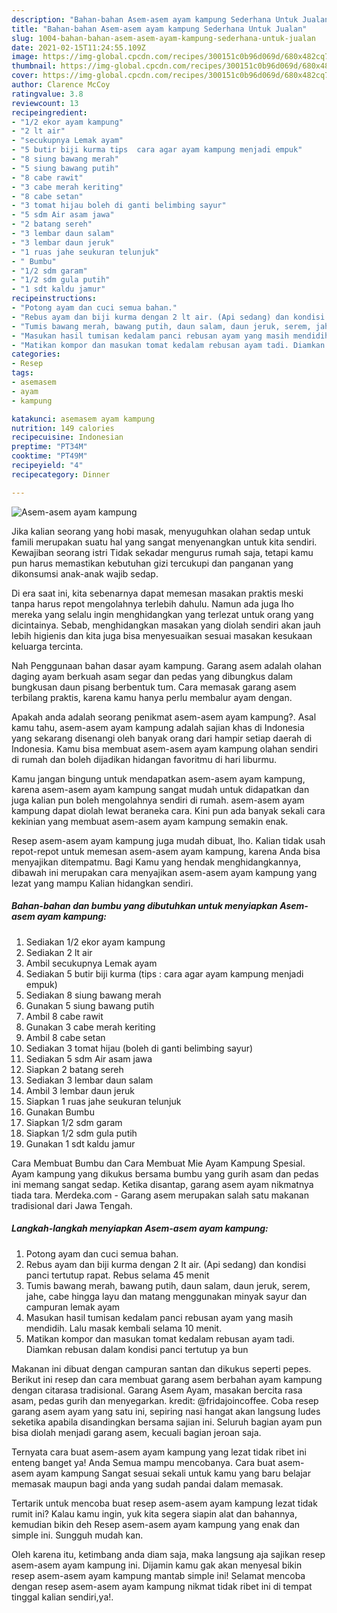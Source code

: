 ```yaml
---
description: "Bahan-bahan Asem-asem ayam kampung Sederhana Untuk Jualan"
title: "Bahan-bahan Asem-asem ayam kampung Sederhana Untuk Jualan"
slug: 1004-bahan-bahan-asem-asem-ayam-kampung-sederhana-untuk-jualan
date: 2021-02-15T11:24:55.109Z
image: https://img-global.cpcdn.com/recipes/300151c0b96d069d/680x482cq70/asem-asem-ayam-kampung-foto-resep-utama.jpg
thumbnail: https://img-global.cpcdn.com/recipes/300151c0b96d069d/680x482cq70/asem-asem-ayam-kampung-foto-resep-utama.jpg
cover: https://img-global.cpcdn.com/recipes/300151c0b96d069d/680x482cq70/asem-asem-ayam-kampung-foto-resep-utama.jpg
author: Clarence McCoy
ratingvalue: 3.8
reviewcount: 13
recipeingredient:
- "1/2 ekor ayam kampung"
- "2 lt air"
- "secukupnya Lemak ayam"
- "5 butir biji kurma tips  cara agar ayam kampung menjadi empuk"
- "8 siung bawang merah"
- "5 siung bawang putih"
- "8 cabe rawit"
- "3 cabe merah keriting"
- "8 cabe setan"
- "3 tomat hijau boleh di ganti belimbing sayur"
- "5 sdm Air asam jawa"
- "2 batang sereh"
- "3 lembar daun salam"
- "3 lembar daun jeruk"
- "1 ruas jahe seukuran telunjuk"
- " Bumbu"
- "1/2 sdm garam"
- "1/2 sdm gula putih"
- "1 sdt kaldu jamur"
recipeinstructions:
- "Potong ayam dan cuci semua bahan."
- "Rebus ayam dan biji kurma dengan 2 lt air. (Api sedang) dan kondisi panci tertutup rapat. Rebus selama 45 menit"
- "Tumis bawang merah, bawang putih, daun salam, daun jeruk, serem, jahe, cabe hingga layu dan matang menggunakan minyak sayur dan campuran lemak ayam"
- "Masukan hasil tumisan kedalam panci rebusan ayam yang masih mendidih. Lalu masak kembali selama 10 menit."
- "Matikan kompor dan masukan tomat kedalam rebusan ayam tadi. Diamkan rebusan dalam kondisi panci tertutup ya bun"
categories:
- Resep
tags:
- asemasem
- ayam
- kampung

katakunci: asemasem ayam kampung 
nutrition: 149 calories
recipecuisine: Indonesian
preptime: "PT34M"
cooktime: "PT49M"
recipeyield: "4"
recipecategory: Dinner

---
```



![Asem-asem ayam kampung](https://img-global.cpcdn.com/recipes/300151c0b96d069d/680x482cq70/asem-asem-ayam-kampung-foto-resep-utama.jpg)

Jika kalian seorang yang hobi masak, menyuguhkan olahan sedap untuk famili merupakan suatu hal yang sangat menyenangkan untuk kita sendiri. Kewajiban seorang istri Tidak sekadar mengurus rumah saja, tetapi kamu pun harus memastikan kebutuhan gizi tercukupi dan panganan yang dikonsumsi anak-anak wajib sedap.

Di era  saat ini, kita sebenarnya dapat memesan masakan praktis meski tanpa harus repot mengolahnya terlebih dahulu. Namun ada juga lho mereka yang selalu ingin menghidangkan yang terlezat untuk orang yang dicintainya. Sebab, menghidangkan masakan yang diolah sendiri akan jauh lebih higienis dan kita juga bisa menyesuaikan sesuai masakan kesukaan keluarga tercinta. 

Nah Penggunaan bahan dasar ayam kampung. Garang asem adalah olahan daging ayam berkuah asam segar dan pedas yang dibungkus dalam bungkusan daun pisang berbentuk tum. Cara memasak garang asem terbilang praktis, karena kamu hanya perlu membalur ayam dengan.

Apakah anda adalah seorang penikmat asem-asem ayam kampung?. Asal kamu tahu, asem-asem ayam kampung adalah sajian khas di Indonesia yang sekarang disenangi oleh banyak orang dari hampir setiap daerah di Indonesia. Kamu bisa membuat asem-asem ayam kampung olahan sendiri di rumah dan boleh dijadikan hidangan favoritmu di hari liburmu.

Kamu jangan bingung untuk mendapatkan asem-asem ayam kampung, karena asem-asem ayam kampung sangat mudah untuk didapatkan dan juga kalian pun boleh mengolahnya sendiri di rumah. asem-asem ayam kampung dapat diolah lewat beraneka cara. Kini pun ada banyak sekali cara kekinian yang membuat asem-asem ayam kampung semakin enak.

Resep asem-asem ayam kampung juga mudah dibuat, lho. Kalian tidak usah repot-repot untuk memesan asem-asem ayam kampung, karena Anda bisa menyajikan ditempatmu. Bagi Kamu yang hendak menghidangkannya, dibawah ini merupakan cara menyajikan asem-asem ayam kampung yang lezat yang mampu Kalian hidangkan sendiri.

<!--inarticleads1-->

##### Bahan-bahan dan bumbu yang dibutuhkan untuk menyiapkan Asem-asem ayam kampung:

1. Sediakan 1/2 ekor ayam kampung
1. Sediakan 2 lt air
1. Ambil secukupnya Lemak ayam
1. Sediakan 5 butir biji kurma (tips : cara agar ayam kampung menjadi empuk)
1. Sediakan 8 siung bawang merah
1. Gunakan 5 siung bawang putih
1. Ambil 8 cabe rawit
1. Gunakan 3 cabe merah keriting
1. Ambil 8 cabe setan
1. Sediakan 3 tomat hijau (boleh di ganti belimbing sayur)
1. Sediakan 5 sdm Air asam jawa
1. Siapkan 2 batang sereh
1. Sediakan 3 lembar daun salam
1. Ambil 3 lembar daun jeruk
1. Siapkan 1 ruas jahe seukuran telunjuk
1. Gunakan  Bumbu
1. Siapkan 1/2 sdm garam
1. Siapkan 1/2 sdm gula putih
1. Gunakan 1 sdt kaldu jamur


Cara Membuat Bumbu dan Cara Membuat Mie Ayam Kampung Spesial. Ayam kampung yang dikukus bersama bumbu yang gurih asam dan pedas ini memang sangat sedap. Ketika disantap, garang asem ayam nikmatnya tiada tara. Merdeka.com - Garang asem merupakan salah satu makanan tradisional dari Jawa Tengah. 

<!--inarticleads2-->

##### Langkah-langkah menyiapkan Asem-asem ayam kampung:

1. Potong ayam dan cuci semua bahan.
1. Rebus ayam dan biji kurma dengan 2 lt air. (Api sedang) dan kondisi panci tertutup rapat. Rebus selama 45 menit
1. Tumis bawang merah, bawang putih, daun salam, daun jeruk, serem, jahe, cabe hingga layu dan matang menggunakan minyak sayur dan campuran lemak ayam
1. Masukan hasil tumisan kedalam panci rebusan ayam yang masih mendidih. Lalu masak kembali selama 10 menit.
1. Matikan kompor dan masukan tomat kedalam rebusan ayam tadi. Diamkan rebusan dalam kondisi panci tertutup ya bun


Makanan ini dibuat dengan campuran santan dan dikukus seperti pepes. Berikut ini resep dan cara membuat garang asem berbahan ayam kampung dengan citarasa tradisional. Garang Asem Ayam, masakan bercita rasa asam, pedas gurih dan menyegarkan. kredit: @fridajoincoffee. Coba resep garang asem ayam yang satu ini, sepiring nasi hangat akan langsung ludes seketika apabila disandingkan bersama sajian ini. Seluruh bagian ayam pun bisa diolah menjadi garang asem, kecuali bagian jeroan saja. 

Ternyata cara buat asem-asem ayam kampung yang lezat tidak ribet ini enteng banget ya! Anda Semua mampu mencobanya. Cara buat asem-asem ayam kampung Sangat sesuai sekali untuk kamu yang baru belajar memasak maupun bagi anda yang sudah pandai dalam memasak.

Tertarik untuk mencoba buat resep asem-asem ayam kampung lezat tidak rumit ini? Kalau kamu ingin, yuk kita segera siapin alat dan bahannya, kemudian bikin deh Resep asem-asem ayam kampung yang enak dan simple ini. Sungguh mudah kan. 

Oleh karena itu, ketimbang anda diam saja, maka langsung aja sajikan resep asem-asem ayam kampung ini. Dijamin kamu gak akan menyesal bikin resep asem-asem ayam kampung mantab simple ini! Selamat mencoba dengan resep asem-asem ayam kampung nikmat tidak ribet ini di tempat tinggal kalian sendiri,ya!.


